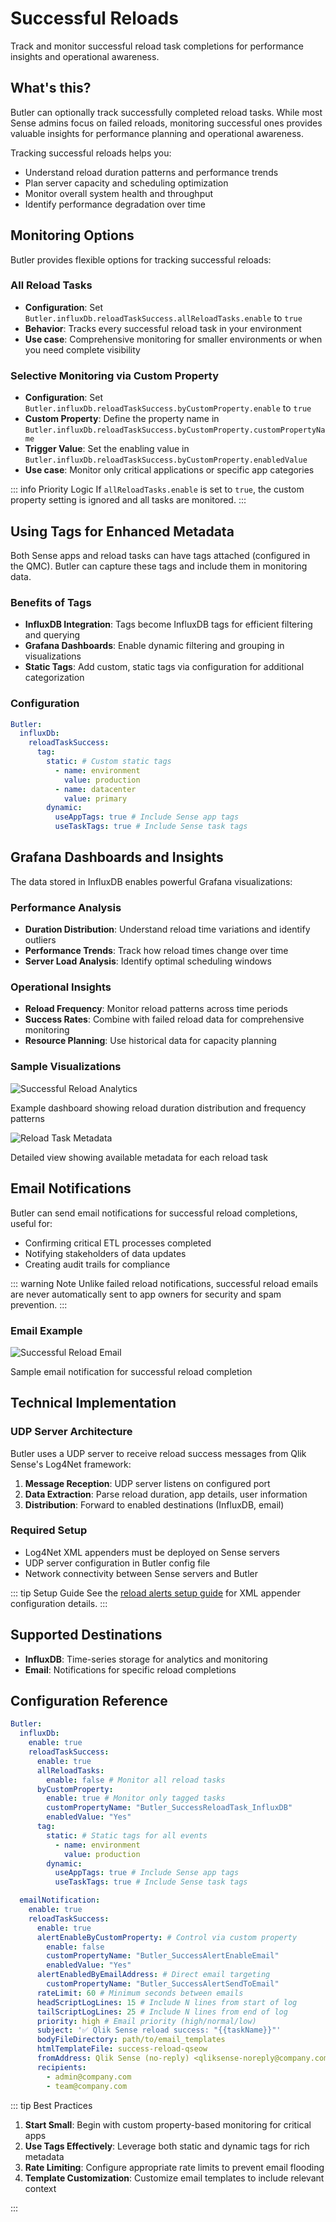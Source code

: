 # Successful Reloads

Track and monitor successful reload task completions for performance insights and operational awareness.

## What's this?

Butler can optionally track successfully completed reload tasks. While most Sense admins focus on failed reloads, monitoring successful ones provides valuable insights for performance planning and operational awareness.

Tracking successful reloads helps you:

- Understand reload duration patterns and performance trends
- Plan server capacity and scheduling optimization
- Monitor overall system health and throughput
- Identify performance degradation over time

## Monitoring Options

Butler provides flexible options for tracking successful reloads:

### All Reload Tasks

- **Configuration**: Set `Butler.influxDb.reloadTaskSuccess.allReloadTasks.enable` to `true`
- **Behavior**: Tracks every successful reload task in your environment
- **Use case**: Comprehensive monitoring for smaller environments or when you need complete visibility

### Selective Monitoring via Custom Property

- **Configuration**: Set `Butler.influxDb.reloadTaskSuccess.byCustomProperty.enable` to `true`
- **Custom Property**: Define the property name in `Butler.influxDb.reloadTaskSuccess.byCustomProperty.customPropertyName`
- **Trigger Value**: Set the enabling value in `Butler.influxDb.reloadTaskSuccess.byCustomProperty.enabledValue`
- **Use case**: Monitor only critical applications or specific app categories

::: info Priority Logic
If `allReloadTasks.enable` is set to `true`, the custom property setting is ignored and all tasks are monitored.
:::

## Using Tags for Enhanced Metadata

Both Sense apps and reload tasks can have tags attached (configured in the QMC). Butler can capture these tags and include them in monitoring data.

### Benefits of Tags

- **InfluxDB Integration**: Tags become InfluxDB tags for efficient filtering and querying
- **Grafana Dashboards**: Enable dynamic filtering and grouping in visualizations
- **Static Tags**: Add custom, static tags via configuration for additional categorization

### Configuration

```yaml
Butler:
  influxDb:
    reloadTaskSuccess:
      tag:
        static: # Custom static tags
          - name: environment
            value: production
          - name: datacenter
            value: primary
        dynamic:
          useAppTags: true # Include Sense app tags
          useTaskTags: true # Include Sense task tags
```

## Grafana Dashboards and Insights

The data stored in InfluxDB enables powerful Grafana visualizations:

### Performance Analysis

- **Duration Distribution**: Understand reload time variations and identify outliers
- **Performance Trends**: Track how reload times change over time
- **Server Load Analysis**: Identify optimal scheduling windows

### Operational Insights

- **Reload Frequency**: Monitor reload patterns across time periods
- **Success Rates**: Combine with failed reload data for comprehensive monitoring
- **Resource Planning**: Use historical data for capacity planning

### Sample Visualizations

![Successful Reload Analytics](butler-grafana-successful-reloads-1.png)

Example dashboard showing reload duration distribution and frequency patterns

![Reload Task Metadata](butler-grafana-successful-reloads-2.png)

Detailed view showing available metadata for each reload task

## Email Notifications

Butler can send email notifications for successful reload completions, useful for:

- Confirming critical ETL processes completed
- Notifying stakeholders of data updates
- Creating audit trails for compliance

::: warning Note
Unlike failed reload notifications, successful reload emails are never automatically sent to app owners for security and spam prevention.
:::

### Email Example

![Successful Reload Email](/img/butler-qseow-reload-task-success-email-1.png)

Sample email notification for successful reload completion

## Technical Implementation

### UDP Server Architecture

Butler uses a UDP server to receive reload success messages from Qlik Sense's Log4Net framework:

1. **Message Reception**: UDP server listens on configured port
2. **Data Extraction**: Parse reload duration, app details, user information
3. **Distribution**: Forward to enabled destinations (InfluxDB, email)

### Required Setup

- Log4Net XML appenders must be deployed on Sense servers
- UDP server configuration in Butler config file
- Network connectivity between Sense servers and Butler

::: tip Setup Guide
See the [reload alerts setup guide](/docs/getting-started/setup/task-alerts/#adding-a-log-appender) for XML appender configuration details.
:::

## Supported Destinations

- **InfluxDB**: Time-series storage for analytics and monitoring
- **Email**: Notifications for specific reload completions

## Configuration Reference

```yaml
Butler:
  influxDb:
    enable: true
    reloadTaskSuccess:
      enable: true
      allReloadTasks:
        enable: false # Monitor all reload tasks
      byCustomProperty:
        enable: true # Monitor only tagged tasks
        customPropertyName: "Butler_SuccessReloadTask_InfluxDB"
        enabledValue: "Yes"
      tag:
        static: # Static tags for all events
          - name: environment
            value: production
        dynamic:
          useAppTags: true # Include Sense app tags
          useTaskTags: true # Include Sense task tags

  emailNotification:
    enable: true
    reloadTaskSuccess:
      enable: true
      alertEnableByCustomProperty: # Control via custom property
        enable: false
        customPropertyName: "Butler_SuccessAlertEnableEmail"
        enabledValue: "Yes"
      alertEnabledByEmailAddress: # Direct email targeting
        customPropertyName: "Butler_SuccessAlertSendToEmail"
      rateLimit: 60 # Minimum seconds between emails
      headScriptLogLines: 15 # Include N lines from start of log
      tailScriptLogLines: 25 # Include N lines from end of log
      priority: high # Email priority (high/normal/low)
      subject: '✅ Qlik Sense reload success: "{{taskName}}"'
      bodyFileDirectory: path/to/email_templates
      htmlTemplateFile: success-reload-qseow
      fromAddress: Qlik Sense (no-reply) <qliksense-noreply@company.com>
      recipients:
        - admin@company.com
        - team@company.com
```

::: tip Best Practices

1. **Start Small**: Begin with custom property-based monitoring for critical apps
2. **Use Tags Effectively**: Leverage both static and dynamic tags for rich metadata
3. **Rate Limiting**: Configure appropriate rate limits to prevent email flooding
4. **Template Customization**: Customize email templates to include relevant context

:::
